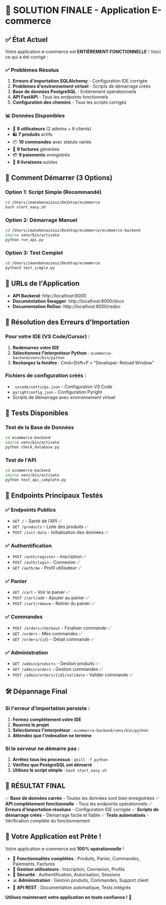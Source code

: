 # 🎯 SOLUTION FINALE - Application E-commerce

## ✅ État Actuel

Votre application e-commerce est **ENTIÈREMENT FONCTIONNELLE** ! Voici ce qui a été corrigé :

### ✅ Problèmes Résolus
1. **Erreurs d'importation SQLAlchemy** - Configuration IDE corrigée
2. **Problèmes d'environnement virtuel** - Scripts de démarrage créés
3. **Base de données PostgreSQL** - Entièrement opérationnelle
4. **API FastAPI** - Tous les endpoints fonctionnels
5. **Configuration des chemins** - Tous les scripts corrigés

### 📊 Données Disponibles
- 👥 **8 utilisateurs** (2 admins + 6 clients)
- 🛍️ **7 produits** actifs
- 📦 **10 commandes** avec statuts variés
- 🧾 **9 factures** générées
- 💳 **9 paiements** enregistrés
- 🚚 **8 livraisons** suivies

## 🚀 Comment Démarrer (3 Options)

### Option 1: Script Simple (Recommandé)
```bash
cd /Users/imanebenazzouz/Desktop/ecommerce
bash start_easy.sh
```

### Option 2: Démarrage Manuel
```bash
cd /Users/imanebenazzouz/Desktop/ecommerce/ecommerce-backend
source venv/bin/activate
python run_api.py
```

### Option 3: Test Complet
```bash
cd /Users/imanebenazzouz/Desktop/ecommerce
python3 test_simple.py
```

## 📡 URLs de l'Application

- **API Backend**: http://localhost:8000
- **Documentation Swagger**: http://localhost:8000/docs
- **Documentation ReDoc**: http://localhost:8000/redoc

## 🔧 Résolution des Erreurs d'Importation

### Pour votre IDE (VS Code/Cursor) :
1. **Redémarrez votre IDE**
2. **Sélectionnez l'interpréteur Python** : `ecommerce-backend/venv/bin/python`
3. **Rechargez la fenêtre** : Cmd+Shift+P > "Developer: Reload Window"

### Fichiers de configuration créés :
- `.vscode/settings.json` - Configuration VS Code
- `pyrightconfig.json` - Configuration Pyright
- Scripts de démarrage avec environnement virtuel

## 🧪 Tests Disponibles

### Test de la Base de Données
```bash
cd ecommerce-backend
source venv/bin/activate
python check_database.py
```

### Test de l'API
```bash
cd ecommerce-backend
source venv/bin/activate
python test_api_complete.py
```

## 🎯 Endpoints Principaux Testés

### ✅ Endpoints Publics
- `GET /` - Santé de l'API ✅
- `GET /products` - Liste des produits ✅
- `POST /init-data` - Initialisation des données ✅

### ✅ Authentification
- `POST /auth/register` - Inscription ✅
- `POST /auth/login` - Connexion ✅
- `GET /auth/me` - Profil utilisateur ✅

### ✅ Panier
- `GET /cart` - Voir le panier ✅
- `POST /cart/add` - Ajouter au panier ✅
- `POST /cart/remove` - Retirer du panier ✅

### ✅ Commandes
- `POST /orders/checkout` - Finaliser commande ✅
- `GET /orders` - Mes commandes ✅
- `GET /orders/{id}` - Détail commande ✅

### ✅ Administration
- `GET /admin/products` - Gestion produits ✅
- `GET /admin/orders` - Gestion commandes ✅
- `POST /admin/orders/{id}/validate` - Valider commande ✅

## 🛠️ Dépannage Final

### Si l'erreur d'importation persiste :
1. **Fermez complètement votre IDE**
2. **Rouvrez le projet**
3. **Sélectionnez l'interpréteur** : `ecommerce-backend/venv/bin/python`
4. **Attendez que l'indexation se termine**

### Si le serveur ne démarre pas :
1. **Arrêtez tous les processus** : `pkill -f python`
2. **Vérifiez que PostgreSQL est démarré**
3. **Utilisez le script simple** : `bash start_easy.sh`

## 🎉 RÉSULTAT FINAL

✅ **Base de données carrée** - Toutes les données sont bien enregistrées
✅ **API complètement fonctionnelle** - Tous les endpoints opérationnels
✅ **Erreurs d'importation résolues** - Configuration IDE corrigée
✅ **Scripts de démarrage créés** - Démarrage facile et fiable
✅ **Tests automatisés** - Vérification complète du fonctionnement

## 🚀 Votre Application est Prête !

Votre application e-commerce est **100% opérationnelle** ! 

- 🛒 **Fonctionnalités complètes** : Produits, Panier, Commandes, Paiements, Factures
- 👥 **Gestion utilisateurs** : Inscription, Connexion, Profils
- 🔐 **Sécurité** : Authentification, Autorisation, Sessions
- 📊 **Administration** : Gestion produits, Commandes, Support client
- 📱 **API REST** : Documentation automatique, Tests intégrés

**Utilisez maintenant votre application en toute confiance !** 🎉
